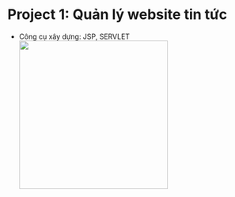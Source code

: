 # Project 1: Quản lý website tin tức
  - Công cụ xây dựng: JSP, SERVLET
<img src="https://user-images.githubusercontent.com/73806593/113843148-8c191800-97bd-11eb-8338-184bc15ca62d.jpg" width="300px" height = "300px"></img> 

